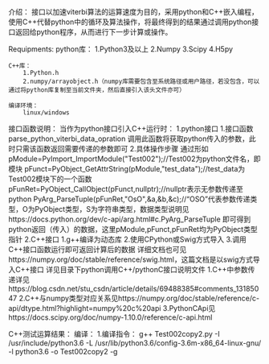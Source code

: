 介绍：
    接口以加速viterbi算法的运算速度为目的，采用python和C++嵌入编程，使用C++代替python中的循环及算法操作，将最终得到的结果通过调用python接口返回给python程序，从而进行下一步计算或操作。

Requipments:
    python库：
        1.Python3及以上
        2.Numpy
        3.Scipy
        4.H5py

    C++库：
        1.Python.h
        2.numpy/arrayobject.h（numpy库需要包含至系统路径或用户路径，若没包含，可以通过将python库复制至当前文件夹，然后直接引入该头文件亦可）

    编译环境：
        linux/windows

接口函数说明：
    当作为python接口引入C++运行时：
        1.python接口
            1.接口函数
                parse_python_viterbi_data_opration  调用此函数将获取python传入的参数，此时只需该函数返回需要传递的参数即可
            2.具体操作步骤
                通过形如 pModule=PyImport_ImportModule("Test002");//Test002为python文件名，即模块
                        pFunct=PyObject_GetAttrString(pModule,"test_data");//test_data为Test002模块下的一个函数
                        pFunRet=PyObject_CallObject(pFunct,nullptr);//nullptr表示无参数传递至python
                        PyArg_ParseTuple(pFunRet,"OsO",&a,&b,&c);//“OSO”代表参数传递类型，O为PyObject类型，S为字符串类型，数据类型说明见https://docs.python.org/dev/c-api/arg.html#c.PyArg_ParseTuple
                即可得到python返回（传入）的数据，这里pModule,pFunct,pFunRet均为PyObject类型指针
        2.C++接口
            1.g++编译为动态库
            2.使用CPython或Swig方式导入
            3.调用C++接口函数运行即可返回计算后的数据 详细文档也可见https://numpy.org/doc/stable/reference/swig.html，这篇文档是以swig方式导入C++接口
            详见目录下python调用C++/pythonC接口说明文件
                1.C++中参数传递详见https://blog.csdn.net/stu_csdn/article/details/69488385#comments_13185047
                2.C++与numpy类型对应关系见https://numpy.org/doc/stable/reference/c-api/dtype.html?highlight=numpy%20c%20api
                3.PythonCApi见https://docs.scipy.org/doc/numpy-1.10.0/reference/c-api.html
                

C++测试运算结果：
    编译：
        1.编译指令：
            g++ Test002copy2.py -I /usr/include/python3.6 -L /usr/lib/python3.6/config-3.6m-x86_64-linux-gnu/ -l python3.6 -o Test002copy2 -g




